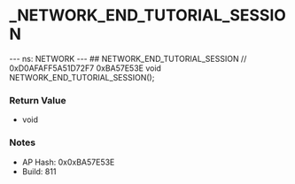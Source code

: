 # _NETWORK_END_TUTORIAL_SESSION

--- ns: NETWORK --- ## NETWORK_END_TUTORIAL_SESSION  // 0xD0AFAFF5A51D72F7 0xBA57E53E void NETWORK_END_TUTORIAL_SESSION();

### Return Value
* void

### Notes
* AP Hash: 0x0xBA57E53E
* Build: 811

